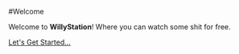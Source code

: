 #Welcome

Welcome to **WillyStation**! Where you can watch some shit for free.



<div class="text-center">
<a href="/Getting%20Started/Create%20A%20Plex%20Account/" class="btn btn-primary" role="button">Let's Get Started...</a>
</div>